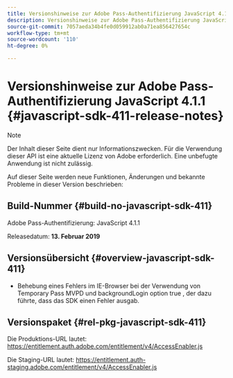 ```yaml
---
title: Versionshinweise zur Adobe Pass-Authentifizierung JavaScript 4.1.1
description: Versionshinweise zur Adobe Pass-Authentifizierung JavaScript 4.1.1
source-git-commit: 7057aeda34b4fe0d059912ab0a71ea856427654c
workflow-type: tm+mt
source-wordcount: '110'
ht-degree: 0%

---
```


# Versionshinweise zur Adobe Pass-Authentifizierung JavaScript 4.1.1 {#javascript-sdk-411-release-notes}

>[!NOTE]
>
>Der Inhalt dieser Seite dient nur Informationszwecken. Für die Verwendung dieser API ist eine aktuelle Lizenz von Adobe erforderlich. Eine unbefugte Anwendung ist nicht zulässig.

Auf dieser Seite werden neue Funktionen, Änderungen und bekannte Probleme in dieser Version beschrieben:

## Build-Nummer {#build-no-javascript-sdk-411}

Adobe Pass-Authentifizierung: JavaScript 4.1.1

Releasedatum: **13. Februar 2019**


## Versionsübersicht {#overview-javascript-sdk-411}

* Behebung eines Fehlers im IE-Browser bei der Verwendung von Temporary Pass MVPD und backgroundLogin option true , der dazu führte, dass das SDK einen Fehler ausgab.


## Versionspaket {#rel-pkg-javascript-sdk-411}

Die Produktions-URL lautet: https://entitlement.auth.adobe.com/entitlement/v4/AccessEnabler.js

Die Staging-URL lautet: https://entitlement.auth-staging.adobe.com/entitlement/v4/AccessEnabler.js
